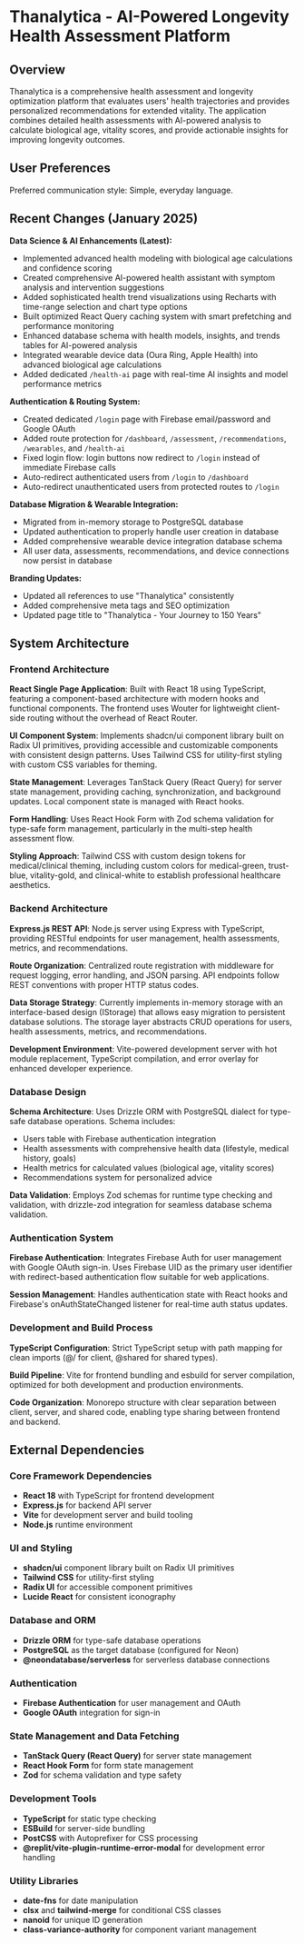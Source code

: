 # Thanalytica - AI-Powered Longevity Health Assessment Platform

## Overview

Thanalytica is a comprehensive health assessment and longevity optimization platform that evaluates users' health trajectories and provides personalized recommendations for extended vitality. The application combines detailed health assessments with AI-powered analysis to calculate biological age, vitality scores, and provide actionable insights for improving longevity outcomes.

## User Preferences

Preferred communication style: Simple, everyday language.

## Recent Changes (January 2025)

**Data Science & AI Enhancements (Latest):**
- Implemented advanced health modeling with biological age calculations and confidence scoring
- Created comprehensive AI-powered health assistant with symptom analysis and intervention suggestions
- Added sophisticated health trend visualizations using Recharts with time-range selection and chart type options
- Built optimized React Query caching system with smart prefetching and performance monitoring
- Enhanced database schema with health models, insights, and trends tables for AI-powered analysis
- Integrated wearable device data (Oura Ring, Apple Health) into advanced biological age calculations
- Added dedicated `/health-ai` page with real-time AI insights and model performance metrics

**Authentication & Routing System:**
- Created dedicated `/login` page with Firebase email/password and Google OAuth
- Added route protection for `/dashboard`, `/assessment`, `/recommendations`, `/wearables`, and `/health-ai`
- Fixed login flow: login buttons now redirect to `/login` instead of immediate Firebase calls
- Auto-redirect authenticated users from `/login` to `/dashboard`
- Auto-redirect unauthenticated users from protected routes to `/login`

**Database Migration & Wearable Integration:**
- Migrated from in-memory storage to PostgreSQL database
- Updated authentication to properly handle user creation in database
- Added comprehensive wearable device integration database schema
- All user data, assessments, recommendations, and device connections now persist in database

**Branding Updates:**
- Updated all references to use "Thanalytica" consistently
- Added comprehensive meta tags and SEO optimization
- Updated page title to "Thanalytica - Your Journey to 150 Years"

## System Architecture

### Frontend Architecture

**React Single Page Application**: Built with React 18 using TypeScript, featuring a component-based architecture with modern hooks and functional components. The frontend uses Wouter for lightweight client-side routing without the overhead of React Router.

**UI Component System**: Implements shadcn/ui component library built on Radix UI primitives, providing accessible and customizable components with consistent design patterns. Uses Tailwind CSS for utility-first styling with custom CSS variables for theming.

**State Management**: Leverages TanStack Query (React Query) for server state management, providing caching, synchronization, and background updates. Local component state is managed with React hooks.

**Form Handling**: Uses React Hook Form with Zod schema validation for type-safe form management, particularly in the multi-step health assessment flow.

**Styling Approach**: Tailwind CSS with custom design tokens for medical/clinical theming, including custom colors for medical-green, trust-blue, vitality-gold, and clinical-white to establish professional healthcare aesthetics.

### Backend Architecture

**Express.js REST API**: Node.js server using Express with TypeScript, providing RESTful endpoints for user management, health assessments, metrics, and recommendations.

**Route Organization**: Centralized route registration with middleware for request logging, error handling, and JSON parsing. API endpoints follow REST conventions with proper HTTP status codes.

**Data Storage Strategy**: Currently implements in-memory storage with an interface-based design (IStorage) that allows easy migration to persistent database solutions. The storage layer abstracts CRUD operations for users, health assessments, metrics, and recommendations.

**Development Environment**: Vite-powered development server with hot module replacement, TypeScript compilation, and error overlay for enhanced developer experience.

### Database Design

**Schema Architecture**: Uses Drizzle ORM with PostgreSQL dialect for type-safe database operations. Schema includes:
- Users table with Firebase authentication integration
- Health assessments with comprehensive health data (lifestyle, medical history, goals)
- Health metrics for calculated values (biological age, vitality scores)
- Recommendations system for personalized advice

**Data Validation**: Employs Zod schemas for runtime type checking and validation, with drizzle-zod integration for seamless database schema validation.

### Authentication System

**Firebase Authentication**: Integrates Firebase Auth for user management with Google OAuth sign-in. Uses Firebase UID as the primary user identifier with redirect-based authentication flow suitable for web applications.

**Session Management**: Handles authentication state with React hooks and Firebase's onAuthStateChanged listener for real-time auth status updates.

### Development and Build Process

**TypeScript Configuration**: Strict TypeScript setup with path mapping for clean imports (@/ for client, @shared for shared types).

**Build Pipeline**: Vite for frontend bundling and esbuild for server compilation, optimized for both development and production environments.

**Code Organization**: Monorepo structure with clear separation between client, server, and shared code, enabling type sharing between frontend and backend.

## External Dependencies

### Core Framework Dependencies
- **React 18** with TypeScript for frontend development
- **Express.js** for backend API server
- **Vite** for development server and build tooling
- **Node.js** runtime environment

### UI and Styling
- **shadcn/ui** component library built on Radix UI primitives
- **Tailwind CSS** for utility-first styling
- **Radix UI** for accessible component primitives
- **Lucide React** for consistent iconography

### Database and ORM
- **Drizzle ORM** for type-safe database operations
- **PostgreSQL** as the target database (configured for Neon)
- **@neondatabase/serverless** for serverless database connections

### Authentication
- **Firebase Authentication** for user management and OAuth
- **Google OAuth** integration for sign-in

### State Management and Data Fetching
- **TanStack Query (React Query)** for server state management
- **React Hook Form** for form state management
- **Zod** for schema validation and type safety

### Development Tools
- **TypeScript** for static type checking
- **ESBuild** for server-side bundling
- **PostCSS** with Autoprefixer for CSS processing
- **@replit/vite-plugin-runtime-error-modal** for development error handling

### Utility Libraries
- **date-fns** for date manipulation
- **clsx** and **tailwind-merge** for conditional CSS classes
- **nanoid** for unique ID generation
- **class-variance-authority** for component variant management